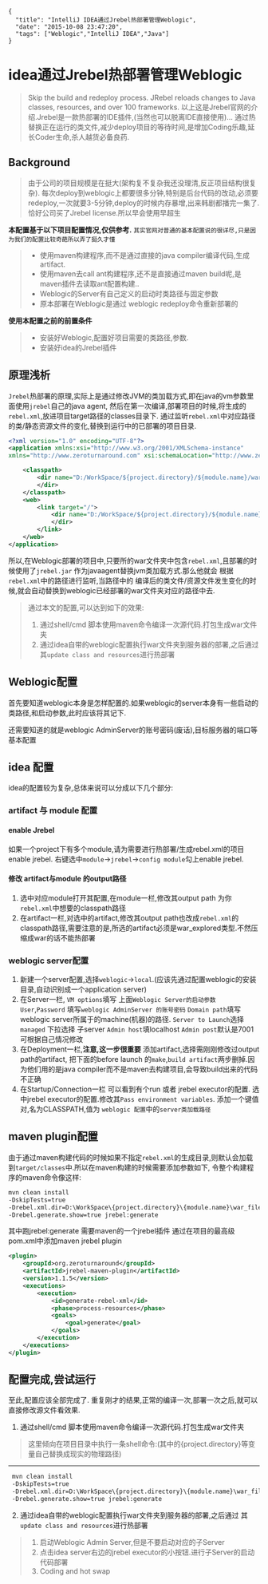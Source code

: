 ```metadata
{
  "title": "IntelliJ IDEA通过Jrebel热部署管理Weblogic",
  "date": "2015-10-08 23:47:20",
  "tags": ["Weblogic","IntelliJ IDEA","Java"]
}
```


# idea通过Jrebel热部署管理Weblogic
> Skip the build and redeploy process. JRebel reloads changes to Java classes, resources, and over 100 frameworks.
> 以上这是Jrebel官网的介绍.Jrebel是一款热部署的IDE插件,(当然也可以脱离IDE直接使用)...
> 通过热替换正在运行的类文件,减少deploy项目的等待时间,是增加Coding乐趣,延长Coder生命,杀人越货必备良药.

## Background
> 由于公司的项目规模是在挺大(架构复不复杂我还没理清,反正项目结构很复杂).
> 每次deploy到weblogic上都要很多分钟,特别是后台代码的改动,必须要redeploy,一次就要3-5分钟,deploy的时候内存暴增,出来韩剧都播完一集了.
> 恰好公司买了Jrebel license.所以早会使用早超生

<b>本配置基于以下项目配置情况,仅供参考.</b>
`其实官网对普通的基本配置说的很详尽,只是因为我们的配置比较奇葩所以弄了挺久才懂`
> * 使用maven构建程序,而不是通过直接的java compiler编译代码,生成artifact.
> * 使用maven去call ant构建程序,还不是直接通过maven build呢,是maven插件去读取ant配置构建..
> * Weblogic的Server有自己定义的启动时类路径与固定参数
> * 原本部署在Weblogic是通过 weblogic redeploy命令重新部署的

<b>使用本配置之前的前置条件</b>
> * 安装好Weblogic,配置好项目需要的类路径,参数.
> * 安装好idea的Jrebel插件


## 原理浅析
`Jrebel`热部署的原理,实际上是通过修改JVM的类加载方式,即在java的vm参数里面使用`jrebel`自己的java agent,
然后在第一次编译,部署项目的时候,将生成的`rebel.xml`,放进项目target路径的classes目录下.
通过监听`rebel.xml`中对应路径的类/静态资源文件的变化,替换到运行中的已部署的项目目录.

```xml
<?xml version="1.0" encoding="UTF-8"?>
<application xmlns:xsi="http://www.w3.org/2001/XMLSchema-instance"
xmlns="http://www.zeroturnaround.com" xsi:schemaLocation="http://www.zeroturnaround.com http://www.zeroturnaround.com/alderaan/rebel-2_0.xsd">

	<classpath>
		<dir name="D:/WorkSpace/${project.directory}/${module.name}/war_file/target/${module.name}/WEB-INF/classes">
		</dir>
	</classpath>
	<web>
		<link target="/">
			<dir name="D:/WorkSpace/${project.directory}/${module.name}/war_file/src/main/webapp">
			</dir>
		</link>
	</web>
</application>

```

所以,在Weblogic部署的项目中,只要所的war文件夹中包含`rebel.xml`,且部署的时候使用了`jrebel.jar` 作为javaagent替换jvm类加载方式.那么他就会
根据`rebel.xml`中的路径进行监听,当路径中的 编译后的类文件/资源文件发生变化的时候,就会自动替换到weblogic已经部署的war文件夹对应的路径中去.

> 通过本文的配置,可以达到如下的效果:
> 1. 通过shell/cmd 脚本使用maven命令编译一次源代码.打包生成war文件夹
> 2. 通过idea自带的weblogic配置执行war文件夹到服务器的部署,之后通过 其`update class and resources`进行热部署

## Weblogic配置
首先要知道weblogic本身是怎样配置的.如果weblogic的server本身有一些启动的类路径,和启动参数,此时应该将其记下.

还需要知道的就是weblogic AdminServer的账号密码(废话),目标服务器的端口等基本配置

## idea 配置
idea的配置较为复杂,总体来说可以分成以下几个部分:
### artifact 与 module 配置

#### enable Jrebel
如果一个project下有多个module,请为需要进行热部署/生成rebel.xml的项目enable jrebel.
右键选中`module`->`jrebel`->`config module`勾上enable jrebel.

#### 修改 artifact与module 的output路径
1. 选中对应module打开其配置,在module一栏,修改其output path 为你`rebel.xml`中想要的classpath路径
2. 在artifact一栏,对选中的artifact,修改其output path也改成`rebel.xml`的classpath路径,需要注意的是,所选的artifact必须是war_explored类型.不然压缩成war的话不能热部署

### weblogic server配置
1. 新建一个server配置,选择`weblogic`->`local`.(应该先通过配置weblogic的安装目录,自动识别成一个application server)
2. 在Server一栏,
   `VM options`填写 上面`Weblogic Server的启动参数`
   `User`,`Password` 填写`weblogic AdminServer 的账号密码`
   `Domain path`填写weblogic server所属于的machine(机器)的路径.
   `Server to Launch`选择`managed` 下拉选择 子server
   `Admin host`填localhost
   `Admin post`默认是7001 可根据自己情况修改
3. 在Deployment一栏,<b>注意,这一步很重要</b>
   添加artifact,选择需刚刚修改过output path的artifact,
   把下面的before launch 的`make`,`build artifact`两步删掉.因为他们用的是java compiler而不是maven去构建项目,会导致build出来的代码不正确
4. 在Startup/Connection一栏
   可以看到有个run 或者 jrebel executor的配置.
   选中jrebel executor的配置.修改其`Pass environment variables`.
   添加一个键值对,名为CLASSPATH,值为 `weblogic 配置`中的`server类加载路径`


## maven plugin配置
由于通过maven构建代码的时候如果不指定`rebel.xml`的生成目录,则默认会加载到`target/classes`中.所以在maven构建的时候需要添加参数如下,
令整个构建程序的maven命令像这样:

```cmd
mvn clean install
-DskipTests=true
-Drebel.xml.dir=D:\WorkSpace\{project.directory}\{module.name}\war_file\target\{module.name}\WEB-INF\classes
-Drebel.generate.show=true jrebel:generate
```
其中跑jrebel:generate 需要maven的一个jrebel插件
通过在项目的最高级pom.xml中添加maven jrebel plugin
```xml
<plugin>
	<groupId>org.zeroturnaround</groupId>
	<artifactId>jrebel-maven-plugin</artifactId>
	<version>1.1.5</version>
	<executions>
		<execution>
			<id>generate-rebel-xml</id>
			<phase>process-resources</phase>
			<goals>
				<goal>generate</goal>
			</goals>
		</execution>
	</executions>
</plugin>
```


## 配置完成,尝试运行
至此,配置应该全部完成了.
重复刚才的结果,正常的编译一次,部署一次之后,就可以直接修改源文件看效果.

1. 通过shell/cmd 脚本使用maven命令编译一次源代码.打包生成war文件夹
> 这里倾向在项目目录中执行一条shell命令:(其中的{project.directory}等变量自己替换成现实的物理路径)
---
```cmd
 mvn clean install
 -DskipTests=true
 -Drebel.xml.dir=D:\WorkSpace\{project.directory}\{module.name}\war_file\target\{module.name}\WEB-INF\classes
 -Drebel.generate.show=true jrebel:generate
```

2. 通过idea自带的weblogic配置执行war文件夹到服务器的部署,之后通过 其`update class and resources`进行热部署

> 1. 启动Weblogic Admin Server,但是不要启动对应的子Server
> 2. 点击idea server右边的jrebel executor的小按钮.进行子Server的启动代码部署
> 3. Coding and hot swap
